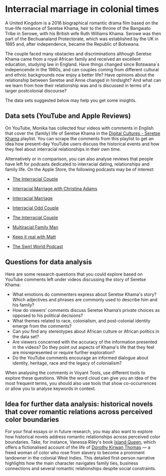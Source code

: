 # Interracial marriage in colonial times

A United Kingdom is a 2016 biographical romantic drama film based on the true-life romance of Seretse Khama, 
heir to the throne of the Bangwato Tribe in Serowe, with his British wife Ruth Williams Khama.
Serowe was then part of the Bechuanaland Protectorate, which was established by the UK in 1885 and, after independence,
became the Republic of Botswana.

The couple faced many obstacles and discriminations although Seretse Khama came from a royal African family and received an excellent education,
studying law in England. Have things changed since Botswana`s indepencende in the 1960s, and can couples coming from different cultural and ethnic
backgrounds now enjoy a better life? Have opinions about the relationship between Seretse and Anne changed in hindsight? And what can we learn from how their
relationship was and is discussed in terms of a larger postcolonial discourse?

The data sets suggested below may help you get some insights.

## Data sets (YouTube and Apple Reviews)

On YouTube, Monika has collected four videos with comments in English that cover the (family) life of Seretse Khama in the [Digital Cultures - Seretse Khama](https://youtube.com/playlist?list=PL5XPG366xWVs4-pGWgNu2NLw__olk9I8E&si=KNrZLoROgJUEQDcI) playlist. You can scrape the comments from this playlist to get an idea how present-day YouTube users discuss the historical events and how they feel about interracial relationships in their own time.

Alternatively or in comparison, you can also analyse reviews that people have left for podcasts dedicated to interracial dating, relationships and family life. On the Apple Store, the following podcasts may be of interest:

- [The Interracial Couple](https://podcasts.apple.com/us/podcast/the-interracial-couple/id1499506342)

- [Interracial Marriage with Christina Adams](https://podcasts.apple.com/us/podcast/interracial-marriage-with-christina-adams/id1534758235)

- [Interracial Marriage](https://podcasts.apple.com/at/podcast/interracial-marriage/id1514522005?i=1000513366125)

- [Interracial Odd Couple](https://podcasts.apple.com/us/podcast/interracial-odd-couple/id543807722)

- [The Interracial Couple](https://podcasts.apple.com/sk/podcast/the-interracial-couple/id1499506342)

- [Multiracial Family Man](https://podcasts.apple.com/us/podcast/multiracial-family-man/id969793342)

- [Keep it real with Matt](https://podcasts.apple.com/us/podcast/keep-it-real-with-matt/id1470119157)

- [The Swirl World Podcast](https://podcasts.apple.com/us/podcast/the-swirl-world-podcast/id885695922)

## Questions for data analysis

Here are some research questions that you could explore based on YouTube comments left under videos discussing the story of Seretse Khama:

* What emotions do commenters express about Seretse Khama's story? Which adjectives and phrases are commonly used to describe him and his family?
* How do viewers’ comments discuss Seretse Khama’s private choices as opposed to his political decisions?
* What themes related to race, colonialism, and post-colonial identity emerge from the comments?
* Can you find any stereotypes about African culture or African politics in the data set?
* Are viewers concerned with the accuracy of the information presented in the videos? Do they point out aspects of Khama's life that they feel are misrepresented or require further exploration?
* Do the YouTube comments encourage an informed dialogue about identity, heritage, race and the legacy of colonialism?

When analysing the comments in Voyant Tools, use different tools to explore these questions. While the word cloud can give you an idea of the most frequent terms, you should also use tools that show co-occurrences or allow you to analyse keywords in context.

## Idea for further data analysis: historical novels that cover romantic relations across perceived color boundaries

For your final essays or in future research, you may also want to explore how historical novels address romantic relationships across perceived color boundaries. Take, for instance, Vanessa Riley's book [Island Queen](https://books.apple.com/us/audiobook/island-queen/id1561061014), which offers a fictionalised account of the life of [Dorothy Kirwan Thomas](https://en.wikipedia.org/wiki/Dorothy_Thomas_(entrepreneur)) — a freed woman of color who rose from slavery to become a prominent landowner in the colonial West Indies. This detailed first-person narrative highlights how the main character navigates family ties, business connections and several romantic relationships despite social constraints.

